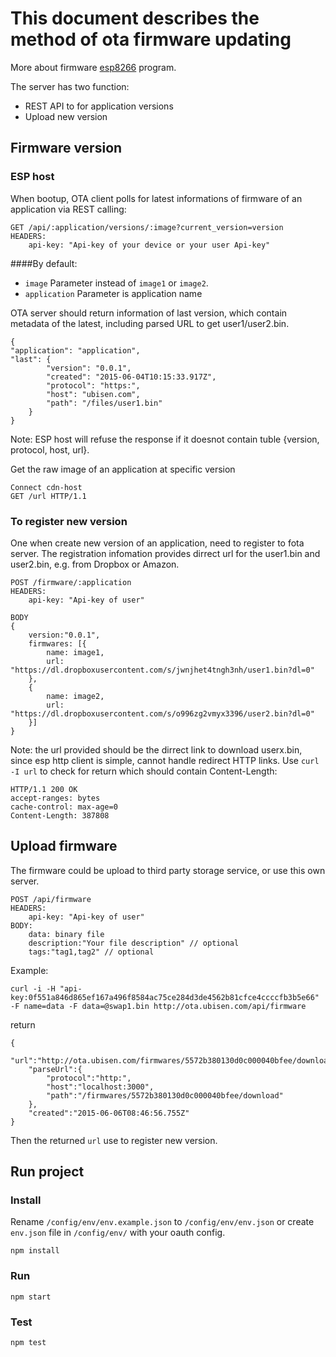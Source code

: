 # This document describes the method of ota firmware updating
More about firmware [esp8266](https://github.com/nqd/esp8266-dev) program. 

The server has two function:
- REST API to for application versions
- Upload new version

## Firmware version
### ESP host
When bootup, OTA client polls for latest informations of firmware of an application via REST calling:

    GET /api/:application/versions/:image?current_version=version
    HEADERS:
        api-key: "Api-key of your device or your user Api-key"

####By default: 
- `image` Parameter instead of `image1` or `image2`.
- `application` Parameter is application name

OTA server should return information of last version, which contain metadata of the latest, including parsed URL to get user1/user2.bin.

    {
    "application": "application",
    "last": {
            "version": "0.0.1",
            "created": "2015-06-04T10:15:33.917Z",
            "protocol": "https:",
            "host": "ubisen.com",
            "path": "/files/user1.bin"
        }
    }

Note: ESP host will refuse the response if it doesnot contain tuble {version, protocol, host, url}.

Get the raw image of an application at specific version

    Connect cdn-host
    GET /url HTTP/1.1

### To register new version
One when create new version of an application, need to register to fota server. The registration infomation provides dirrect url for the user1.bin and user2.bin, e.g. from Dropbox or Amazon.

    POST /firmware/:application
    HEADERS:
        api-key: "Api-key of user"

    BODY
    {
        version:"0.0.1",
        firmwares: [{
            name: image1,
            url: "https://dl.dropboxusercontent.com/s/jwnjhet4tngh3nh/user1.bin?dl=0"
        },
        {
            name: image2,
            url: "https://dl.dropboxusercontent.com/s/o996zg2vmyx3396/user2.bin?dl=0"
        }]
    }

Note: the url provided should be the dirrect link to download userx.bin, since esp http client is simple, cannot handle redirect HTTP links. Use ```curl -I url``` to check for return which should contain Content-Length:
```
HTTP/1.1 200 OK
accept-ranges: bytes
cache-control: max-age=0
Content-Length: 387808
```

## Upload firmware    
The firmware could be upload to third party storage service, or use this own server.

    POST /api/firmware
    HEADERS:
        api-key: "Api-key of user"
    BODY: 
        data: binary file
        description:"Your file description" // optional
        tags:"tag1,tag2" // optional

Example:
    
    curl -i -H "api-key:0f551a846d865ef167a496f8584ac75ce284d3de4562b81cfce4ccccfb3b5e66" -F name=data -F data=@swap1.bin http://ota.ubisen.com/api/firmware
    
return

    {  
        "url":"http://ota.ubisen.com/firmwares/5572b380130d0c000040bfee/download",
        "parseUrl":{  
            "protocol":"http:",
            "host":"localhost:3000",
            "path":"/firmwares/5572b380130d0c000040bfee/download"
        },
        "created":"2015-06-06T08:46:56.755Z"
    }

Then the returned ```url``` use to register new version.

## Run project

### Install
Rename `/config/env/env.example.json` to `/config/env/env.json` or create `env.json` file in `/config/env/` with your oauth config.

    npm install

### Run
    
    npm start

### Test

    npm test